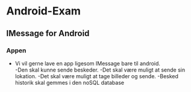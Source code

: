 # Android-Exam
## IMessage for Android
### Appen
 - Vi vil gerne lave en app ligesom IMessage bare til android. <br>
 -Den skal kunne sende beskeder.
 -Det skal være muligt at sende sin lokation.
 -Det skal være muligt at tage billeder og sende.
 -Besked historik skal gemmes i den noSQL database
 
 
